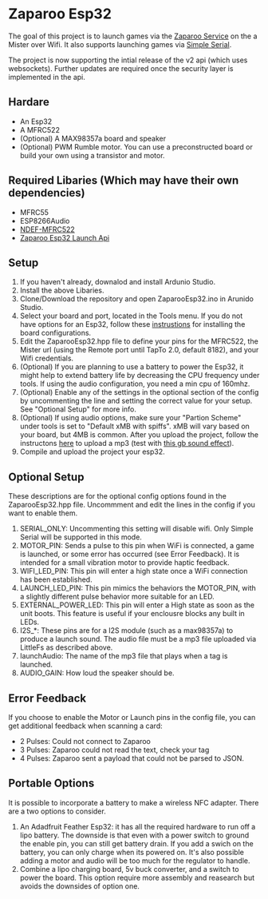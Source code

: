 # Zaparoo Esp32

The goal of this project is to launch games via the [Zaparoo Service](https://github.com/TapToCommunity/tapto) on the a Mister over Wifi. It also supports launching games via [Simple Serial](https://tapto.wiki/Reader_Drivers#Simple_Serial).

The project is now supporting the intial release of the v2 api (which uses websockets). Further updates are required once the security layer is implemented in the api.

## Hardare
* An Esp32
* A MFRC522
* (Optional) A MAX98357a board and speaker
* (Optional) PWM Rumble motor. You can use a preconstructed board or build your own using a transistor and motor.

## Required Libaries (Which may have their own dependencies)
* MFRC55
* ESP8266Audio
* [NDEF-MFRC522](https://github.com/aroller/NDEF-MFRC522)
* [Zaparoo Esp32 Launch Api](https://github.com/v1605/Zaparoo-esp32-launch-api)

## Setup
1. If you haven't already, downalod and install Ardunio Studio.
2. Install the above Libaries.
3. Clone/Download the repository and open ZaparooEsp32.ino in Arunido Studio.
4. Select your board and port, located in the Tools menu. If you do not have options for an Esp32, follow these [instrustions](https://docs.sunfounder.com/projects/umsk/en/latest/03_esp32/esp32_start/03_install_esp32.html) for installing the board configurations.
5. Edit the ZaparooEsp32.hpp file to define your pins for the MFRC522, the Mister url (using the Remote port until TapTo 2.0, default 8182), and your Wifi credentials.
6. (Optional) If you are planning to use a battery to power the Esp32, it might help to extend battery life by decreasing the CPU frequency under tools. If using the audio configuration, you need a min cpu of 160mhz.
7. (Optional) Enable any of the settings in the optional section of the config by uncommenting the line and setting the correct value for your setup. See "Optional Setup" for more info.
8. (Optional) If using audio options, make sure your "Partion Scheme" under tools is set to "Default xMB with spiffs". xMB will vary based on your board, but 4MB is common. After you upload the project, follow the instructons [here](https://randomnerdtutorials.com/arduino-ide-2-install-esp32-littlefs/) to upload a mp3 (test with [this gb sound effect](https://tuna.voicemod.net/sound/e4674ff7-386c-4932-9faf-e50c82d45099)).
9. Compile and upload the project your esp32.

## Optional Setup
These descriptions are for the optional config options found in the ZaparooEsp32.hpp file. Uncommment and edit the lines in the config if you want to enable them.
1. SERIAL_ONLY: Uncommenting this setting will disable wifi. Only Simple Serial will be supported in this mode.
2. MOTOR_PIN: Sends a pulse to this pin when WiFi is connected, a game is launched, or some error has occurred (see Error Feedback). It is intended for a small vibration motor to provide haptic feedback.
3. WIFI_LED_PIN: This pin will enter a high state once a WiFi connection has been established.
4. LAUNCH_LED_PIN: This pin mimics the behaviors the MOTOR_PIN, with a slightly different pulse behavior more suitable for an LED.
5. EXTERNAL_POWER_LED: This pin will enter a High state as soon as the unit boots. This feature is useful if your enclousre blocks any built in LEDs.
6. I2S_*: These pins are for a I2S module (such as a max98357a) to produce a launch sound. The audio file must be a mp3 file uploaded via LittleFs as described above.
7. launchAudio: The name of the mp3 file that plays when a tag is launched.
8. AUDIO_GAIN: How loud the speaker should be.

## Error Feedback
If you choose to enable the Motor or Launch pins in the config file, you can get additional feedback when scanning a card:
* 2 Pulses: Could not connect to Zaparoo
* 3 Pulses: Zaparoo could not read the text, check your tag
* 4 Pulses: Zaparoo sent a payload that could not be parsed to JSON.

## Portable Options
It is possible to incorporate a battery to make a wireless NFC adapter. There are a two options to consider.
1. An Adadfruit Feather Esp32: it has all the required hardware to run off a lipo battery. The downside is that even with a power switch to ground the enable pin, you can still get battery drain. If you add a swich on the battery, you can only charge when its powered on. It's also possible adding a motor and audio will be too much for the regulator to handle.
2. Combine a lipo charging board, 5v buck converter, and a switch to power the board. This option require more assembly and reasearch but avoids the downsides of option one.
